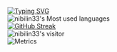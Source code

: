 
[![Typing SVG](https://readme-typing-svg.herokuapp.com?color=%2336BCF7&lines=Hi~here)](https://git.io/typing-svg)           
![nibilin33's Most used languages](https://github-readme-stats.vercel.app/api/top-langs/?username=nibilin33&layout=compact&hide_border=true&langs_count=10)   
[![GitHub Streak](https://github-readme-streak-stats.herokuapp.com/?user=nibilin33)](https://git.io/streak-stats)   
![nibilin33's visitor](https://visitor-badge.glitch.me/badge?page_id=nibilin33)   
![Metrics](https://metrics.lecoq.io/nibilin33?template=classic&base.header=0&isocalendar=1&isocalendar.duration=half-year&config.timezone=Africa%2FMogadishu)
<!--
**nibilin33/nibilin33** is a ✨ _special_ ✨ repository because its `README.md` (this file) appears on your GitHub profile.

Here are some ideas to get you started:

- 🔭 I’m currently working on ...
- 🌱 I’m currently learning ...
- 👯 I’m looking to collaborate on ...
- 🤔 I’m looking for help with ...
- 💬 Ask me about ...
- 📫 How to reach me: ...
- 😄 Pronouns: ...
- ⚡ Fun fact: ...
-->
